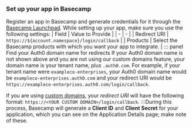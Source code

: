 ### Set up your app in Basecamp
Register an app in Basecamp and generate credentials for it through the [Basecamp Launchpad](https://integrate.37signals.com/). While setting up your app, make sure you use the following settings:
| Field | Value to Provide |
| - | - |
| Redirect URI | `https://${account.namespace}/login/callback` |
| Products | Select the Basecamp products with which you want your app to integrate. |
::: panel Find your Auth0 domain name for redirects
If your Auth0 domain name is not shown above and you are not using our custom domains feature, your domain name is your tenant name, plus `.auth0.com`. For example, if your tenant name were `exampleco-enterprises`, your Auth0 domain name would be `exampleco-enterprises.auth0.com` and your redirect URI would be `https://exampleco-enterprises.auth0.com/login/callback`.

If you are using [custom domains](/custom-domains), your <dfn data-key="callback">redirect URI</dfn> will have the following format: `https://<YOUR CUSTOM DOMAIN>/login/callback`.
:::During this process, Basecamp will generate a **Client ID** and **Client Secret** for your application, which you can see on the Application Details page; make note of these.

